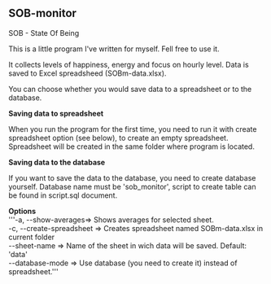 ## SOB-monitor

SOB - State Of Being

This is a little program I've written for myself. Fell free to use it.

It collects levels of happiness, energy and focus on hourly level. Data is saved to Excel spreadsheed (SOBm-data.xlsx).

You can choose whether you would save data to a spreadsheet or to the database.

<b>Saving data to spreadsheet</b>

When you run the program for the first time, you need to run it with create spreadsheet option (see below), to create an empty spreadsheet. Spreadsheet will be created in the same folder where program is located.

<b>Saving data to the database</b>

If you want to save the data to the database, you need to create database yourself. Database name must be 'sob_monitor', script to create table can be found in script.sql document.

<b>Options</b><br>
  '''-a, --show-averages=> Shows averages for selected sheet.<br>
  -c, --create-spreadsheet => Creates spreadsheet named SOBm-data.xlsx in current folder<br>
  --sheet-name => Name of the sheet in wich data will be saved. Default: 'data'<br>
  --database-mode => Use database (you need to create it) instead of spreadsheet.'''
  
  
